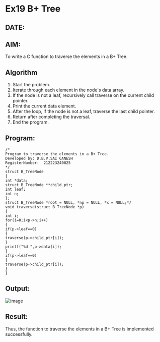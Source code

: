 # Ex19 B+ Tree
## DATE:
## AIM:
To write a C function to traverse the elements in a B+ Tree.

## Algorithm
1. Start the problem. 
2. Iterate through each element in the node's data array.
3. If the node is not a leaf, recursively call traverse on the current child pointer.
4. Print the current data element. 
5. After the loop, if the node is not a leaf, traverse the last child pointer.
6. Return after completing the traversal.
7. End the program. 

## Program:
```
/*
Program to traverse the elements in a B+ Tree.
Developed by: D.B.V.SAI GANESH
RegisterNumber:  212223240025
*/
struct B_TreeNode 
{ 
int *data; 
struct B_TreeNode **child_ptr; 
int leaf; 
int n; 
}; 
struct B_TreeNode *root = NULL, *np = NULL, *x = NULL;*/ 
void traverse(struct B_TreeNode *p) 
{ 
int i; 
for(i=0;i<p->n;i++) 
{ 
if(p->leaf==0) 
{ 
traverse(p->child_ptr[i]); 
} 
printf("%d ",p->data[i]); 
} 
if(p->leaf==0) 
{ 
traverse(p->child_ptr[i]); 
} 
}
```

## Output:

![image](https://github.com/user-attachments/assets/fae7ae05-5ccd-4dc9-a1ba-43222207a848)


## Result:
Thus, the function to traverse the elements in a B+ Tree is implemented successfully.
